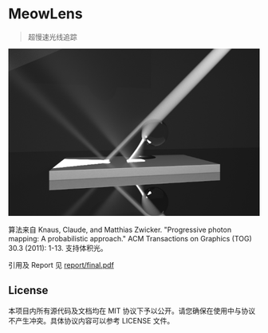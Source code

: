 # MeowLens

> 超慢速光线追踪

![Example](report/final/volumetric/glass-sphere.png)

算法来自 Knaus, Claude, and Matthias Zwicker. "Progressive photon mapping: A probabilistic approach." ACM Transactions on Graphics (TOG) 30.3 (2011): 1-13. 支持体积光。

引用及 Report 见 [report/final.pdf](report/final.pdf)

## License
本项目内所有源代码及文档均在 MIT 协议下予以公开。请您确保在使用中与协议不产生冲突。具体协议内容可以参考 LICENSE 文件。
